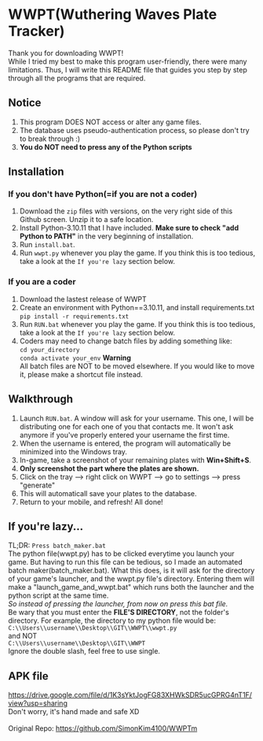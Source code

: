 # WWPT(Wuthering Waves Plate Tracker)
Thank you for downloading WWPT! <br>
While I tried my best to make this program user-friendly, there were many limitations. Thus, I will write this README file that guides you step by step through all the programs that are required.

## Notice
1. This program DOES NOT access or alter any game files.
2. The database uses pseudo-authentication process, so please don't try to break through :)
3. **You do NOT need to press any of the Python scripts**

## Installation
### If you don't have Python(=if you are not a coder)
1. Download the `zip` files with versions, on the very right side of this Github screen. Unzip it to a safe location.
2. Install Python-3.10.11 that I have included. **Make sure to check "add Python to PATH"** in the very beginning of installation.
3. Run `install.bat`.
4. Run `wwpt.py` whenever you play the game. If you think this is too tedious, take a look at the `If you're lazy` section below.
### If you are a coder
1. Download the lastest release of WWPT
2. Create an environment with Python==3.10.11, and install requirements.txt 
```pip install -r requirements.txt```
3. Run `RUN.bat` whenever you play the game. If you think this is too tedious, take a look at the `If you're lazy` section below.<br>
4. Coders may need to change batch files by adding something like:<br>
`cd your_directory`<br>
`conda activate your_env`
**Warning**<br>
All batch files are NOT to be moved elsewhere. If you would like to move it, please make a shortcut file instead.

## Walkthrough
1. Launch `RUN.bat`. A window will ask for your username. This one, I will be distributing one for each one of you that contacts me. It won't ask anymore if you've properly entered your username the first time.
2. When the username is entered, the program will automatically be minimized into the Windows tray.
3. In-game, take a screenshot of your remaining plates with **Win+Shift+S**.
4. **Only screenshot the part where the plates are shown.**
5. Click on the tray --> right click on WWPT --> go to settings --> press "generate"
6. This will automaticall save your plates to the database.
7. Return to your mobile, and refresh! All done!<br>

## If you're lazy...
TL;DR: `Press batch_maker.bat`<br>
The python file(wwpt.py) has to be clicked everytime you launch your game. But having to run this file can be tedious, so I made an automated batch maker(batch_maker.bat). What this does, is it will ask for the directory of your game's launcher, and the wwpt.py file's directory. Entering them will make a "launch_game_and_wwpt.bat" which runs both the launcher and the python script at the same time.<br>
*So instead of pressing the launcher, from now on press this bat file.*<br>
Be wary that you must enter the **FILE'S DIRECTORY**, not the folder's directory. For example, the directory to my python file would be: <br>
`C:\\Users\\username\\Desktop\\GIT\\WWPT\\wwpt.py`<br>
and NOT<br>
`C:\\Users\\username\\Desktop\\GIT\\WWPT`<br>
Ignore the double slash, feel free to use single.

## APK file
https://drive.google.com/file/d/1K3sYktJogFG83XHWkSDR5ucGPRG4nT1F/view?usp=sharing <br>
Don't worry, it's hand made and safe XD<br>
<br>
Original Repo: https://github.com/SimonKim4100/WWPTm


